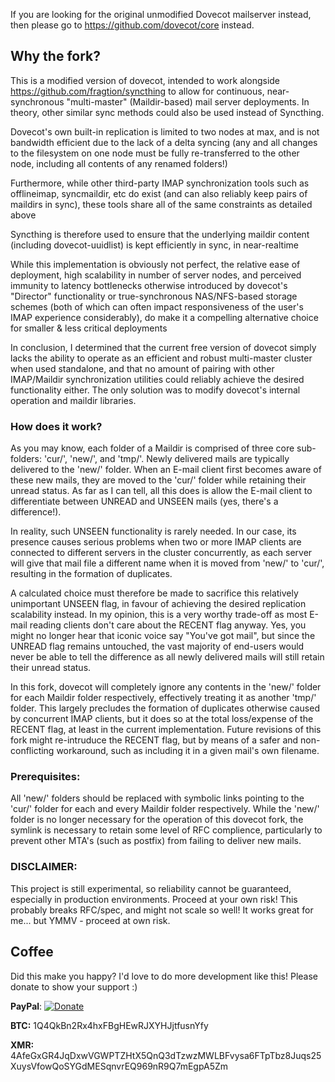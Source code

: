 If you are looking for the original unmodified Dovecot mailserver instead, then please go to https://github.com/dovecot/core instead.

## Why the fork?

This is a modified version of dovecot, intended to work alongside https://github.com/fragtion/syncthing to allow for continuous, near-synchronous "multi-master" (Maildir-based) mail server deployments. In theory, other similar sync methods could also be used instead of Syncthing.

Dovecot's own built-in replication is limited to two nodes at max, and is not bandwidth efficient due to the lack of a delta syncing (any and all changes to the filesystem on one node must be fully re-transferred to the other node, including all contents of any renamed folders!)

Furthermore, while other third-party IMAP synchronization tools such as offlineimap, syncmaildir, etc do exist (and can also reliably keep pairs of maildirs in sync), these tools share all of the same constraints as detailed above

Syncthing is therefore used to ensure that the underlying maildir content (including dovecot-uuidlist) is kept efficiently in sync, in near-realtime

While this implementation is obviously not perfect, the relative ease of deployment, high scalability in number of server nodes, and perceived immunity to latency bottlenecks otherwise introduced by dovecot's "Director" functionality or true-synchronous NAS/NFS-based storage schemes (both of which can often impact responsiveness of the user's IMAP experience considerably), do make it a compelling alternative choice for smaller & less critical deployments

In conclusion, I determined that the current free version of dovecot simply lacks the ability to operate as an efficient and robust multi-master cluster when used standalone, and that no amount of pairing with other IMAP/Maildir synchronization utilities could reliably achieve the desired functionality either. The only solution was to modify dovecot's internal operation and maildir libraries.

### How does it work?

As you may know, each folder of a Maildir is comprised of three core sub-folders: 'cur/', 'new/', and 'tmp/'. Newly delivered mails are typically delivered to the 'new/' folder. When an E-mail client first becomes aware of these new mails, they are moved to the 'cur/' folder while retaining their unread status. As far as I can tell, all this does is allow the E-mail client to differentiate between UNREAD and UNSEEN mails (yes, there's a difference!).

In reality, such UNSEEN functionality is rarely needed. In our case, its presence causes serious problems when two or more IMAP clients are connected to different servers in the cluster concurrently, as each server will give that mail file a different name when it is moved from 'new/' to 'cur/', resulting in the formation of duplicates.

A calculated choice must therefore be made to sacrifice this relatively unimportant UNSEEN flag, in favour of achieving the desired replication scalability instead. In my opinion, this is a very worthy trade-off as most E-mail reading clients don't care about the RECENT flag anyway. Yes, you might no longer hear that iconic voice say "You've got mail", but since the UNREAD flag remains untouched, the vast majority of end-users would never be able to tell the difference as all newly delivered mails will still retain their unread status.

In this fork, dovecot will completely ignore any contents in the 'new/' folder for each Maildir folder respectively, effectively treating it as another 'tmp/' folder. This largely precludes the formation of duplicates otherwise caused by concurrent IMAP clients, but it does so at the total loss/expense of the RECENT flag, at least in the current implementation. Future revisions of this fork might re-intruduce the RECENT flag, but by means of a safer and non-conflicting workaround, such as including it in a given mail's own filename.

### Prerequisites:

All 'new/' folders should be replaced with symbolic links pointing to the 'cur/' folder for each and every Maildir folder respectively. While the 'new/' folder is no longer necessary for the operation of this dovecot fork, the symlink is necessary to retain some level of RFC complience, particularly to prevent other MTA's (such as postfix) from failing to deliver new mails.

### DISCLAIMER:

This project is still experimental, so reliability cannot be guaranteed, especially in production environments. Proceed at your own risk! This probably breaks RFC/spec, and might not scale so well! It works great for me... but YMMV - proceed at own risk.

## Coffee

Did this make you happy? I'd love to do more development like this! Please donate to show your support :)

**PayPal**: [![Donate](https://img.shields.io/badge/Donate-PayPal-green.svg)](https://www.paypal.com/donate/?business=2CGE77L7BZS3S&no_recurring=0)

**BTC:** 1Q4QkBn2Rx4hxFBgHEwRJXYHJjtfusnYfy

**XMR:** 4AfeGxGR4JqDxwVGWPTZHtX5QnQ3dTzwzMWLBFvysa6FTpTbz8Juqs25XuysVfowQoSYGdMESqnvrEQ969nR9Q7mEgpA5Zm
